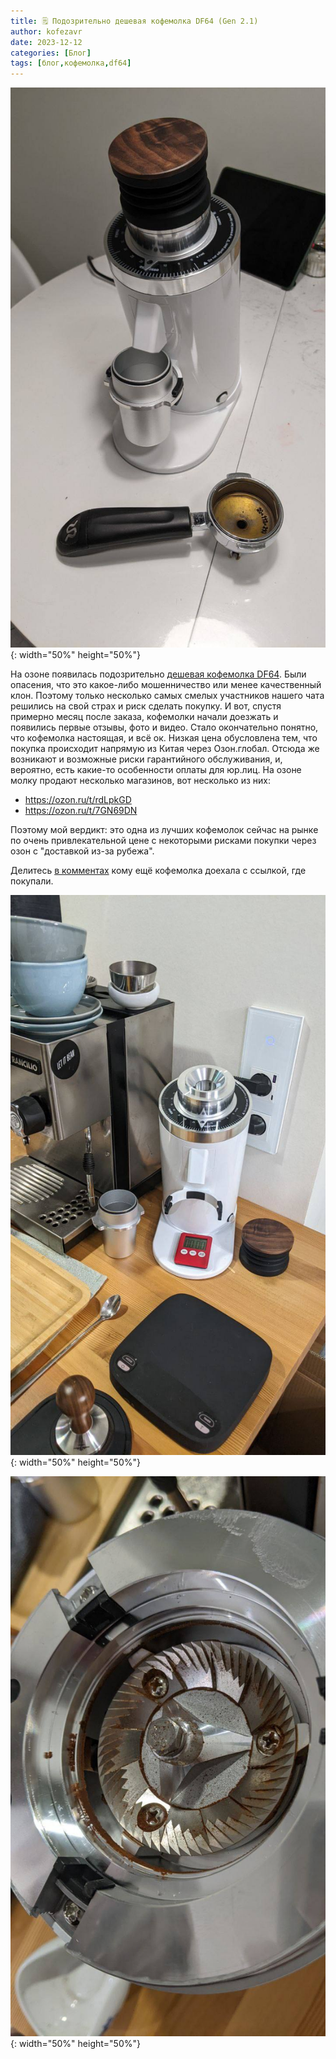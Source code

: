 ```yaml
---
title: 🗒 Подозрительно дешевая кофемолка DF64 (Gen 2.1)
author: kofezavr
date: 2023-12-12
categories: [Блог]
tags: [блог,кофемолка,df64]
--- 
```

![Подозрительно дешевая кофемолка DF64 (Gen 2.1)](/assets/img/posts/23/12/df64-01.jpg){: width="50%" height="50%"}

На озоне появилась подозрительно [дешевая кофемолка DF64](https://t.me/coffeesaurus/377). Были опасения, что это какое-либо мошенничество или менее качественный клон. Поэтому только несколько самых смелых участников нашего чата решились на свой страх и риск сделать покупку. И вот, спустя примерно месяц после заказа, кофемолки начали доезжать и появились первые отзывы, фото и видео. Стало окончательно понятно, что кофемолка настоящая, и всё ок. Низкая цена обусловлена тем, что покупка происходит напрямую из Китая через Озон.глобал. Отсюда же возникают и возможные риски гарантийного обслуживания, и, вероятно, есть какие-то особенности оплаты для юр.лиц. На озоне молку продают несколько магазинов, вот несколько из них:
- https://ozon.ru/t/rdLpkGD
- https://ozon.ru/t/7GN69DN

Поэтому мой вердикт: это одна из лучших кофемолок сейчас на рынке по очень привлекательной цене с некоторыми рисками покупки через озон с "доставкой из-за рубежа".

Делитесь [в комментах](https://t.me/coffeesaurus/886) кому ещё кофемолка доехала с ссылкой, где покупали.

![Подозрительно дешевая кофемолка DF64 (Gen 2.1)](/assets/img/posts/23/12/df64-02.jpg){: width="50%" height="50%"}

![Подозрительно дешевая кофемолка DF64 (Gen 2.1)](/assets/img/posts/23/12/df64-03.jpg){: width="50%" height="50%"}
